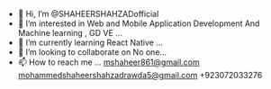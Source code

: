 - 👋 Hi, I’m @SHAHEERSHAHZADofficial
- 👀 I’m interested in Web and Mobile Application Development And Machine learning , GD VE ...
- 🌱 I’m currently learning React Native  ...
- 💞️ I’m looking to collaborate on No one...
- 📫 How to reach me ...
mshaheer861@gmail.com
mohammedshaheershahzadrawda5@gmail.com
+923072033276 

